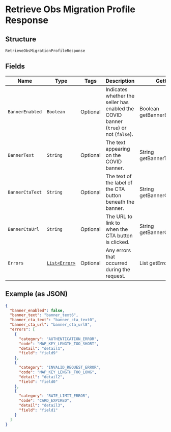 
# Retrieve Obs Migration Profile Response

## Structure

`RetrieveObsMigrationProfileResponse`

## Fields

| Name | Type | Tags | Description | Getter |
|  --- | --- | --- | --- | --- |
| `BannerEnabled` | `Boolean` | Optional | Indicates whether the seller has enabled the COVID banner (`true`) or not (`false`). | Boolean getBannerEnabled() |
| `BannerText` | `String` | Optional | The text appearing on the COVID banner. | String getBannerText() |
| `BannerCtaText` | `String` | Optional | The text of the label of the CTA button beneath the banner. | String getBannerCtaText() |
| `BannerCtaUrl` | `String` | Optional | The URL to link to when the CTA button is clicked. | String getBannerCtaUrl() |
| `Errors` | [`List<Error>`](/doc/models/error.md) | Optional | Any errors that occurred during the request. | List<Error> getErrors() |

## Example (as JSON)

```json
{
  "banner_enabled": false,
  "banner_text": "banner_text6",
  "banner_cta_text": "banner_cta_text0",
  "banner_cta_url": "banner_cta_url8",
  "errors": [
    {
      "category": "AUTHENTICATION_ERROR",
      "code": "MAP_KEY_LENGTH_TOO_SHORT",
      "detail": "detail1",
      "field": "field9"
    },
    {
      "category": "INVALID_REQUEST_ERROR",
      "code": "MAP_KEY_LENGTH_TOO_LONG",
      "detail": "detail2",
      "field": "field0"
    },
    {
      "category": "RATE_LIMIT_ERROR",
      "code": "CARD_EXPIRED",
      "detail": "detail3",
      "field": "field1"
    }
  ]
}
```


